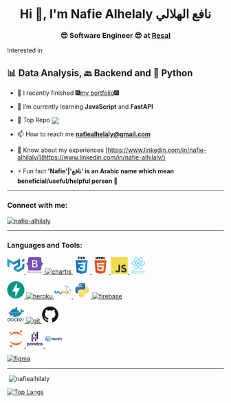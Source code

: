 <h1 align="center">Hi 👋, I'm Nafie Alhelaly نافع الهلالي</h1>
<h3 align="center">😎 Software Engineer 😎 at <a href="https://www.linkedin.com/company/resal/mycompany/">Resal</a></h3>

Interested in <h2>📊 Data Analysis, 🔙 Backend and 🐍 Python</h2>

- 🔭 I recently finished 🎆[my portfolio](https://nafiealhilaly.github.io)🎆

- 🌱 I’m currently learning **JavaScript** and **FastAPI**

- 🥇 Top Repo <a href="https://github.com/NafieAlhilaly/api-fatoora">
  <img align="center" src="https://github-readme-stats.vercel.app/api/pin/?username=NafieAlhilaly&repo=api-fatoora" />
</a>

- 📫 How to reach me **nafiealhelaly@gmail.com**

- 📄 Know about my experiences [https://www.linkedin.com/in/nafie-alhilaly/](https://www.linkedin.com/in/nafie-alhilaly/)

- ⚡ Fun fact **'Nafie'|'نافع' is an Arabic name which mean beneficial/useful/helpful person 🤗**

----
<h3 align="left">Connect with me:</h3>
<p align="left">
<a href="https://linkedin.com/in/nafie-alhilaly" target="blank"><img align="center" src="https://raw.githubusercontent.com/rahuldkjain/github-profile-readme-generator/master/src/images/icons/Social/linked-in-alt.svg" alt="nafie-alhilaly" height="30" width="40" /></a>
</p>

----
<h3 align="left">Languages and Tools:</h3>
<p align="left"> <a href="https://mui.com/" target="_blank"> <img src="https://github.com/devicons/devicon/blob/master/icons/materialui/materialui-original.svg" alt="material-ui" width="40" height="40"/>
 </a> <a href="https://getbootstrap.com" target="_blank"> <img src="https://raw.githubusercontent.com/devicons/devicon/master/icons/bootstrap/bootstrap-plain-wordmark.svg" alt="bootstrap" width="40" height="40"/>
 </a> <a href="https://www.chartjs.org" target="_blank"> <img src="https://www.chartjs.org/media/logo-title.svg" alt="chartjs" width="40" height="40"/> </a> <a href="https://www.w3schools.com/css/" target="_blank"> <img src="https://raw.githubusercontent.com/devicons/devicon/master/icons/css3/css3-original-wordmark.svg" alt="css3" width="40" height="40"/> </a> <a href="https://www.w3.org/html/" target="_blank"> <img src="https://raw.githubusercontent.com/devicons/devicon/master/icons/html5/html5-original-wordmark.svg" alt="html5" width="40" height="40"/> </a> <a href="https://developer.mozilla.org/en-US/docs/Web/JavaScript" target="_blank"> <img src="https://raw.githubusercontent.com/devicons/devicon/master/icons/javascript/javascript-original.svg" alt="javascript" width="40" height="40"/> </a> <a href="https://reactjs.org/" target="_blank"> <img src="https://raw.githubusercontent.com/devicons/devicon/master/icons/react/react-original-wordmark.svg" alt="react" width="40" height="40"/> </a>
  
  <a href="https://www.djangoproject.com/" target="_blank"> <img src="https://raw.githubusercontent.com/devicons/devicon/master/icons/fastapi/fastapi-original.svg" alt="FastAPI" width="40" height="40"/> </a> <a href="https://heroku.com" target="_blank"> <img src="https://www.vectorlogo.zone/logos/heroku/heroku-icon.svg" alt="heroku" width="40" height="40"/> </a>  <a href="https://www.mysql.com/" target="_blank"> <img src="https://raw.githubusercontent.com/devicons/devicon/master/icons/mysql/mysql-original-wordmark.svg" alt="mysql" width="40" height="40"/> </a> <a href="https://www.python.org" target="_blank"> <img src="https://raw.githubusercontent.com/devicons/devicon/master/icons/python/python-original.svg" alt="python" width="40" height="40"/> </a> <a href="https://firebase.google.com/" target="_blank"> <img src="https://www.vectorlogo.zone/logos/firebase/firebase-icon.svg" alt="firebase" width="40" height="40"/> </a>
  
  <a href="https://www.docker.com/" target="_blank"> <img src="https://raw.githubusercontent.com/devicons/devicon/master/icons/docker/docker-original-wordmark.svg" alt="docker" width="40" height="40"/> </a>   <a href="https://git-scm.com/" target="_blank"> <img src="https://www.vectorlogo.zone/logos/git-scm/git-scm-icon.svg" alt="git" width="40" height="40"/> </a><a href="https://github.com/" target="_blank"> <img src="https://github.com/devicons/devicon/blob/master/icons/github/github-original.svg" alt="github" width="40" height="40"/> </a>   </p>

<a href="https://jupyter.org/" target="_blank"> <img src="https://github.com/devicons/devicon/blob/master/icons/jupyter/jupyter-original.svg" alt="jupyter" width="40" height="40"/> </a> <a href="https://pandas.pydata.org/" target="_blank"> <img src="https://github.com/devicons/devicon/blob/master/icons/pandas/pandas-original-wordmark.svg" alt="pandas" width="40" height="40"/> </a> </a> <a href="https://numpy.org/" target="_blank"> <img src="https://github.com/devicons/devicon/blob/master/icons/numpy/numpy-original-wordmark.svg" alt="NumPy" width="40" height="40"/> </a>


<a href="https://www.figma.com/" target="_blank"> <img src="https://www.vectorlogo.zone/logos/figma/figma-icon.svg" alt="figma" width="40" height="40"/> </a>


----

<p>&nbsp;<img align="center" src="https://github-readme-stats.vercel.app/api?username=nafiealhilaly&show_icons=true&locale=en&count_private=true&include_all_commits=true&custom_title=stats" alt="nafiealhilaly" /></p>

[![Top Langs](https://github-readme-stats.vercel.app/api/top-langs/?username=NafieAlhilaly&layout=compact&count_private=true)](https://github.com/anuraghazra/github-readme-stats)
